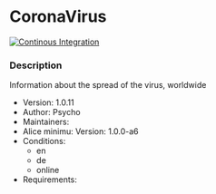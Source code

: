 # CoronaVirus

[![Continous Integration](https://gitlab.com/project-alice-assistant/skills/skill_CoronaVirus/badges/master/pipeline.svg)](https://gitlab.com/project-alice-assistant/skills/skill_GarageDoorControl/pipelines/latest)

### Description
Information about the spread of the virus, worldwide

- Version: 1.0.11
- Author: Psycho
- Maintainers:
- Alice minimu: Version: 1.0.0-a6
- Conditions:
  - en
  - de
  - online
- Requirements:


